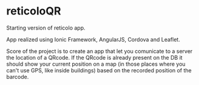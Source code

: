 # reticoloQR
Starting version of reticolo app.

App realized using Ionic Framework, AngularJS, Cordova and Leaflet.

Score of the project is to create an app that let you comunicate to a server the location of a
QRcode. If the QRcode is already present on the DB it should show your current position on a map
(in those places where you can't use GPS, like inside buildings) based on the recorded position
of the barcode.